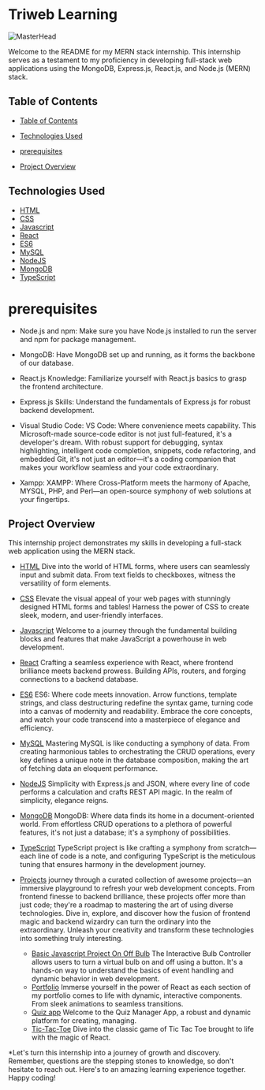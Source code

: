
# Triweb Learning
![MasterHead](https://firebasestorage.googleapis.com/v0/b/imagesforproject-e74fa.appspot.com/o/Banner1.jpg?alt=media&token=8c0eff78-357d-4a5f-a33b-e1b26031ab57&_gl=1*1kmdka6*_ga*MTE3MTgwMjAxMi4xNjk2MjMzMTA0*_ga_CW55HF8NVT*MTY5NjIzMzEwNC4xLjEuMTY5NjIzMzEyNS4zOS4wLjA.)

Welcome to the README for my MERN stack internship. This internship serves as a testament to my proficiency in developing full-stack web applications using the MongoDB, Express.js, React.js, and Node.js (MERN) stack.

## Table of Contents


  - [Table of Contents](#table-of-contents)
 
  - [Technologies Used](#technologies-used)
  
  - [prerequisites](#prerequisites)

  
  - [Project Overview](#project-overview)
 
 
 

## Technologies Used

 * [HTML](./HTML/)
* [CSS](./CSS/)
* [Javascript](./Javascript/)
* [React](./React/) 
 * [ES6](./ES6/)
* [MySQL](./MySQL/)
* [NodeJS](./NodeJS/)
* [MongoDB](./MongoDB/)
* [TypeScript](./TypeScript/)

 # prerequisites


*  Node.js and npm:  Make sure you have Node.js installed to run the server and npm for package management.

* MongoDB:  Have MongoDB set up and running, as it forms the backbone of our database.

*  React.js Knowledge:  Familiarize yourself with React.js basics to grasp the frontend architecture.

*  Express.js Skills:  Understand the fundamentals of Express.js for robust backend development.
*  Visual Studio Code:  VS Code: Where convenience meets capability. This Microsoft-made source-code editor is not just full-featured, it's a developer's dream. With robust support for debugging, syntax highlighting, intelligent code completion, snippets, code refactoring, and embedded Git, it's not just an editor—it's a coding companion that makes your workflow seamless and your code extraordinary.
*  Xampp: XAMPP: Where Cross-Platform meets the harmony of Apache, MYSQL, PHP, and Perl—an open-source symphony of web solutions at your fingertips.

  ## Project Overview

This internship project demonstrates my skills in developing a full-stack web application using the MERN stack.

 * [HTML](./HTML/) Dive into the world of HTML forms, where users can seamlessly input and submit data. From text fields to checkboxes, witness the versatility of form elements.


* [CSS](./CSS/) Elevate the visual appeal of your web pages with stunningly designed HTML forms and tables!  Harness the power of CSS to create sleek, modern, and user-friendly interfaces.
* [Javascript](./Javascript/) Welcome to a journey through the fundamental building blocks and features that make JavaScript a powerhouse in web development.
* [React](./React/) Crafting a seamless experience with React, where frontend brilliance meets backend prowess. Building APIs, routers, and forging connections to a backend database.


 
 * [ES6](./ES6/) ES6: Where code meets innovation. Arrow functions, template strings, and class destructuring redefine the syntax game, turning code into a canvas of modernity and readability. Embrace the core concepts, and watch your code transcend into a masterpiece of elegance and efficiency.
* [MySQL](./MySQL/) Mastering MySQL is like conducting a symphony of data. From creating harmonious tables to orchestrating the CRUD operations, every key defines a unique note in the database composition, making the art of fetching data an eloquent performance.
* [NodeJS](./NodeJS/) Simplicity with Express.js and JSON, where every line of code performs a calculation and crafts REST API magic. In the realm of simplicity, elegance reigns.
* [MongoDB](./MongoDB/) MongoDB: Where data finds its home in a document-oriented world. From effortless CRUD operations to a plethora of powerful features, it's not just a database; it's a symphony of possibilities.
* [TypeScript](./TypeScript/) TypeScript project is like crafting a symphony from scratch—each line of code is a note, and configuring TypeScript is the meticulous tuning that ensures harmony in the development journey.

- [Projects](./Projects/) journey through a curated collection of awesome projects—an immersive playground to refresh your web development concepts. From frontend finesse to backend brilliance, these projects offer more than just code; they're a roadmap to mastering the art of using diverse technologies. Dive in, explore, and discover how the fusion of frontend magic and backend wizardry can turn the ordinary into the extraordinary. Unleash your creativity and transform these technologies into something truly interesting.
 
   - [Basic Javascript Project On Off Bulb](./Projects/Basic-Javascript-Project-On-Off-Bulb) The Interactive Bulb Controller allows users to turn a virtual bulb on and off using a button. It's a hands-on way to 
                                                                                   understand the basics of event handling and dynamic behavior in web development.
   - [Portfolio](./Projects/Portfolio/) Immerse yourself in the power of React as each section of my portfolio comes to life with dynamic, interactive components. From sleek animations to seamless transitions.
   -  [Quiz app](./Projects/Quiz-app/)  Welcome to the Quiz Manager App, a robust and dynamic platform for creating, managing.
   - [Tic-Tac-Toe](./Projects/Tic-Tac-Toe/) Dive into the classic game of Tic Tac Toe brought to life with the magic of React.

*Let's turn this internship into a journey of growth and discovery.  Remember, questions are the stepping stones to knowledge, so don't hesitate to reach out. Here's to an amazing learning experience together.
Happy coding!







